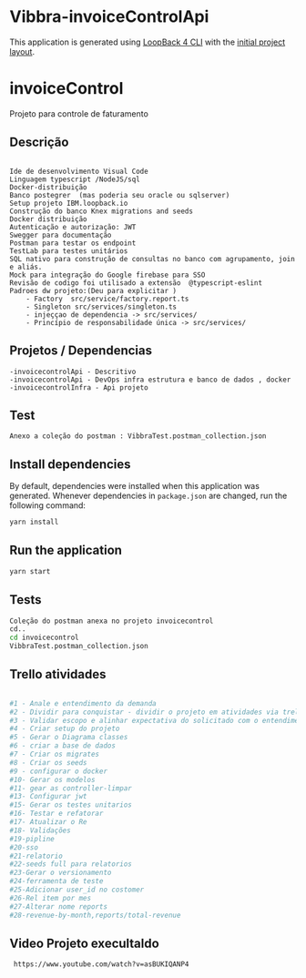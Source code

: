 # Vibbra-invoiceControlApi

This application is generated using [LoopBack 4 CLI](https://loopback.io/doc/en/lb4/Command-line-interface.html) with the
[initial project layout](https://loopback.io/doc/en/lb4/Loopback-application-layout.html).

# invoiceControl

Projeto para controle de faturamento

## Descrição

```

Ide de desenvolvimento Visual Code
Linguagem typescript /NodeJS/sql
Docker-distribuição
Banco postegrer  (mas poderia seu oracle ou sqlserver)
Setup projeto IBM.loopback.io
Construção do banco Knex migrations and seeds
Docker distribuição
Autenticação e autorização: JWT
Swegger para documentação
Postman para testar os endpoint
TestLab para testes unitários
SQL nativo para construção de consultas no banco com agrupamento, join e aliás.
Mock para integração do Google firebase para SSO
Revisão de codigo foi utilisado a extensão  @typescript-eslint
Padroes dw projeto:(Deu para explicitar )
    - Factory  src/service/factory.report.ts
    - Singleton src/services/singleton.ts
    - injeççao de dependencia -> src/services/
    - Princípio de responsabilidade única -> src/services/

```

## Projetos / Dependencias

```
-invoicecontrolApi - Descritivo
-invoicecontrolApi - DevOps infra estrutura e banco de dados , docker
-invoicecontrolInfra - Api projeto

```

## Test

```
Anexo a coleção do postman : VibbraTest.postman_collection.json

```

## Install dependencies

By default, dependencies were installed when this application was generated.
Whenever dependencies in `package.json` are changed, run the following command:

```sh
yarn install
```

## Run the application

```sh
yarn start
```

## Tests

```sh
Coleção do postman anexa no projeto invoicecontrol
cd..
cd invoicecontrol
VibbraTest.postman_collection.json

```

## Trello atividades

```sh

#1 - Anale e entendimento da demanda
#2 - Dividir para conquistar - dividir o projeto em atividades via trello
#3 - Validar escopo e alinhar expectativa do solicitado com o entendimento do que sera entregue
#4 - Criar setup do projeto
#5 - Gerar o Diagrama classes
#6 - criar a base de dados
#7 - Criar os migrates
#8 - Criar os seeds
#9 - configurar o docker
#10- Gerar os modelos
#11- gear as controller-limpar
#13- Configurar jwt
#15- Gerar os testes unitarios
#16- Testar e refatorar
#17- Atualizar o Re
#18- Validações
#19-pipline
#20-sso
#21-relatorio
#22-seeds full para relatorios
#23-Gerar o versionamento
#24-ferramenta de teste
#25-Adicionar user_id no costomer
#26-Rel item por mes
#27-Alterar nome reports
#28-revenue-by-month,reports/total-revenue

```

## Video Projeto execultaldo

```sh
 https://www.youtube.com/watch?v=asBUKIQANP4

```
